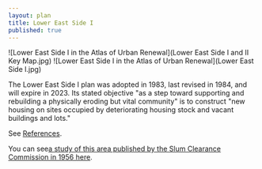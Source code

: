 ```yaml
---
layout: plan
title: Lower East Side I
published: true
---
```



![Lower East Side I in the Atlas of Urban Renewal](Lower East Side I and II Key Map.jpg)
![Lower East Side I in the Atlas of Urban Renewal](Lower East Side I.jpg)

The Lower East Side I plan was adopted in 1983, last revised in 1984, and will expire in 2023. Its stated objective "as a step toward supporting and rebuilding a physically eroding but vital community" is to construct "new housing on sites occupied by deteriorating housing stock and vacant buildings and lots."

See [References](http://www.urbanreviewer.org/#page=references.html).

You can see[a study of this area published by the Slum Clearance Commission in 1956 here](https://archive.org/details/delanceystreetpr00newy). 
